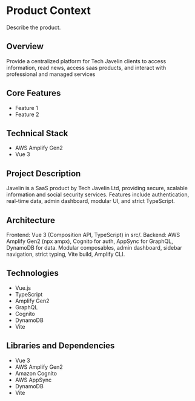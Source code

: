 # Product Context

Describe the product.

## Overview

Provide a centralized platform for Tech Javelin clients to access information, read news, access saas products, and interact with professional and managed services

## Core Features

- Feature 1
- Feature 2

## Technical Stack

- AWS Amplify Gen2
- Vue 3 

## Project Description

Javelin is a SaaS product by Tech Javelin Ltd, providing secure, scalable information and social security services. Features include authentication, real-time data, admin dashboard, modular UI, and strict TypeScript.



## Architecture

Frontend: Vue 3 (Composition API, TypeScript) in src/. Backend: AWS Amplify Gen2 (npx ampx), Cognito for auth, AppSync for GraphQL, DynamoDB for data. Modular composables, admin dashboard, sidebar navigation, strict typing, Vite build, Amplify CLI.



## Technologies

- Vue.js
- TypeScript
- Amplify Gen2
- GraphQL
- Cognito
- DynamoDB
- Vite



## Libraries and Dependencies

- Vue 3
- AWS Amplify Gen2
- Amazon Cognito
- AWS AppSync
- DynamoDB
- Vite

